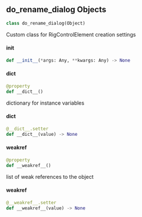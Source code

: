 ## do_rename_dialog Objects

```python
class do_rename_dialog(Object)
```

Custom class for RigControlElement creation settings

<a id="unreal.do_rename_dialog.__init__"></a>

#### __init__

```python
def __init__(*args: Any, **kwargs: Any) -> None
```

<a id="unreal.do_rename_dialog.__dict__"></a>

#### __dict__

```python
@property
def __dict__()
```

dictionary for instance variables

<a id="unreal.do_rename_dialog.__dict__"></a>

#### __dict__

```python
@__dict__.setter
def __dict__(value) -> None
```

<a id="unreal.do_rename_dialog.__weakref__"></a>

#### __weakref__

```python
@property
def __weakref__()
```

list of weak references to the object

<a id="unreal.do_rename_dialog.__weakref__"></a>

#### __weakref__

```python
@__weakref__.setter
def __weakref__(value) -> None
```

<a id="unreal.do_rename_entry"></a>